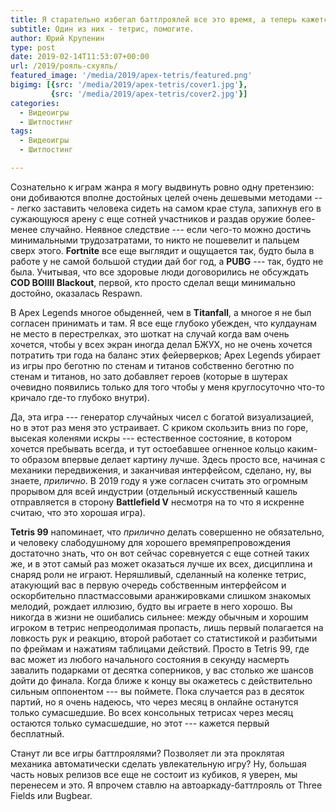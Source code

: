 ```yaml
---
title: Я старательно избегал баттлроялей все это время, а теперь кажется крепко подсел сразу на два.
subtitle: Один из них - тетрис, помогите.
author: Юрий Крупенин
type: post
date: 2019-02-14T11:53:07+00:00
url: /2019/рояль-схуяль/
featured_image: '/media/2019/apex-tetris/featured.png'
bigimg: [{src: '/media/2019/apex-tetris/cover1.jpg'},
         {src: '/media/2019/apex-tetris/cover2.jpg'}]
categories:
  - Видеоигры
  - Шитпостинг
tags:
  - Видеоигры
  - Шитпостинг

---
```

Сознательно к играм жанра я могу выдвинуть ровно одну претензию: они добиваются вполне достойных целей очень дешевыми методами --- легко заставить человека сидеть на самом крае стула, запихнув его в сужающуюся арену с еще сотней участников и раздав оружие более-менее случайно. Неявное следствие --- если чего-то можно достичь минимальными трудозатратами, то никто не пошевелит и пальцем сверх этого. **Fortnite** все еще выглядит и ощущается так, будто была в работе у не самой большой студии дай бог год, а **PUBG** --- так, будто не была. Учитывая, что все здоровые люди договорились не обсуждать **COD BOIIII Blackout**, первой, кто просто сделал вещи минимально достойно, оказалась Respawn.

В Apex Legends многое обыденней, чем в **Titanfall**, а многое я не был согласен принимать и там. Я все еще глубоко убежден, что кулдаунам не место в перестрелках, это шоткат на случай когда вам очень хочется, чтобы у всех экран иногда делал БЖУХ, но не очень хочется потратить три года на баланс этих фейерверков; Apex Legends убирает из игры про беготню по стенам и титанов собственно беготню по стенам и титанов, но зато добавляет героев (которые в шутерах очевидно появились только для того чтобы у меня круглосуточно что-то кричало где-то глубоко внутри).

Да, эта игра --- генератор случайных чисел с богатой визуализацией, но в этот раз меня это устраивает. С криком скользить вниз по горе, высекая коленями искры --- естественное состояние, в котором хочется пребывать всегда, и тут остоебавшее огненное кольцо каким-то образом впервые делает картину лучше. Здесь просто все, начиная с механики передвижения, и заканчивая интерфейсом, сделано, ну, вы знаете, _прилично_. В 2019 году я уже согласен считать это огромным прорывом для всей индустрии (отдельный искусственный кашель отправляется в сторону **Battlefield V** несмотря на то что я искренне считаю, что это хорошая игра).

**Tetris 99** напоминает, что _прилично_ делать совершенно не обязательно, и человеку слабодушному для хорошего времяпрепровождения достаточно знать, что он вот сейчас соревнуется с еще сотней таких же, и в этот самый раз может оказаться лучше их всех, дисциплина и снаряд роли не играют. Неряшливый, сделанный на коленке тетрис, атакующий вас в первую очередь собственным интерфейсом и оскорбительно пластмассовыми аранжировками слишком знакомых мелодий, рождает иллюзию, будто вы играете в него хорошо. Вы никогда в жизни не ошибались сильнее: между обычным и хорошим игроком в тетрис непреодолимая пропасть, лишь первый полагается на ловкость рук и реакцию, второй работает со статистикой и разбитыми по фреймам и нажатиям таблицами действий. Просто в Tetris 99, где вас может из любого начального состояния в секунду насмерть завалить подарками от десятка соперников, у вас столько же шансов дойти до финала. Когда ближе к концу вы окажетесь с действительно сильным оппонентом --- вы поймете. Пока случается раз в десяток партий, но я очень надеюсь, что через месяц в онлайне останутся только сумасшедшие. Во всех консольных тетрисах через месяц остаются только сумасшедшие, но этот --- кажется первый бесплатный.  

Станут ли все игры баттлроялями? Позволяет ли эта проклятая механика автоматически сделать увлекательную игру? Ну, большая часть новых релизов все еще не состоит из кубиков, я уверен, мы перенесем и это. Я впрочем ставлю на автоаркаду-баттлрояль от Three Fields или Bugbear.
